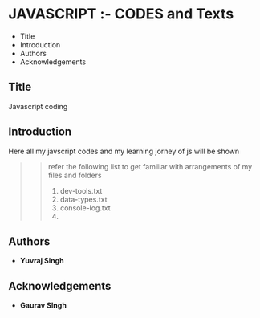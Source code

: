 # JAVASCRIPT :- CODES and Texts
 
 - Title
 - Introduction
 - Authors
 - Acknowledgements

## Title

Javascript coding

## Introduction

Here all my javscript codes and my learning jorney of js will be shown 
>
>>refer the following list to get familiar with arrangements of my files and folders
>> 1. dev-tools.txt
>> 2. data-types.txt
>> 3. console-log.txt
>> 4. 

## Authors
 
 - **Yuvraj Singh**

## Acknowledgements
 
 - **Gaurav SIngh**

